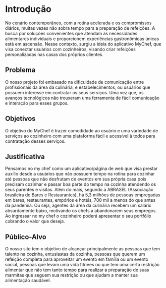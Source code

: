 # Introdução

No cenário contemporâneo, com a rotina acelerada e os compromissos diários, muitas vezes não sobra tempo para a preparação de refeições. A busca por soluções convenientes que atendam às necessidades alimentares individuais e proporcionem experiências gastronômicas únicas está em ascensão. Nesse contexto, surgiu a ideia do aplicativo MyChef, que visa conectar usuários com cozinheiros, visando criar refeições personalizadas nas casas dos próprios clientes.

## Problema

O nosso projeto foi embasado na dificuldade de comunicação entre profissionais da área da culinária, e estabelecimentos, ou usuários que possuem interesse em contratar os seus serviços. Uma vez que, os avanços tecnológicos não trouxeram uma ferramenta de fácil comunicação e interação para esses grupos.

## Objetivos

O objetivo do MyChef é trazer comodidade ao usuário e uma variedade de serviços ao cozinheiro com uma plataforma fácil e acessível à todos para contratação desses serviços.

## Justificativa

Pensamos no my chef como um aplicativo/página de web que visa prestar auxílio desde a usuários que não possuem tempo na rotina para cozinhar até pessoas que não desfrutam de eventos em sua própria casa pois precisam cozinhar e passar boa parte do tempo na cozinha atendendo os seus parentes e visitas. Além do mais, segundo a ABRASEL (Associação brasileira de Bares e Restaurantes), há 5,3 milhões de pessoas empregadas em bares, restaurantes, empórios e hotéis, 700 mil a menos do que antes da pandemia. Ou seja, agentes da área da culinária recebem um salário absurdamente baixo, motivando os chefs a abandonarem seus empregos. Ao ingressar no my chef o cozinheiro poderá apresentar o seu portfólio cobrando o valor que deseja.

## Público-Alvo

O nosso site tem o objetivo de alcançar principalmente as pessoas que tem talento na cozinha, entusiastas da cozinha, pessoas que querem um refeição completa para aproveitar um evento em família ou um evento social, pessoas que levam uma vida fitnees ou  que tem uma certa restrição alimentar que não tem tanto tempo para realizar a preparação de suas marmitas que seguem sua restrição ou que ajudam a manter sua alimentação saudável.
